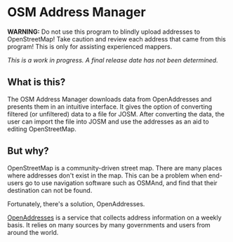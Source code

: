 # OSM Address Manager

**WARNING:** Do not use this program to blindly upload addresses to OpenStreetMap! Take caution and review each address that came from this program! This is only for assisting experienced mappers.

*This is a work in progress. A final release date has not been determined.*

## What is this?

The OSM Address Manager downloads data from OpenAddresses and presents them in an intuitive interface. It gives the option of converting filtered (or unfiltered) data to a file for JOSM. After converting the data, the user can import the file into JOSM and use the addresses as an aid to editing OpenStreetMap.

## But why?

OpenStreetMap is a community-driven street map. There are many places where addresses don't exist in the map. This can be a problem when end-users go to use navigation software such as OSMAnd, and find that their destination can not be found.

Fortunately, there's a solution, OpenAddresses.

[OpenAddresses](https://openaddresses.io/) is a service that collects address information on a weekly basis. It relies on many sources by many governments and users from around the world.
